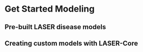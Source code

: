 # Get Started Modeling

<!-- This is the basis for USING laser. Any type of "quickstart" info, all the how-to, what to do, etc goes in this section. This landing page should provide a layout of the relevant topics, and let users know that there are prebuilt disease models (including generic) as well as bespoke modeling options using core. -->


## Pre-built LASER disease models

<!-- Link away to docsets for Generic, Measles, Cholera? (others as they're built)

Will want the disease-specific docsets to contain:

- installation/setup/requirements
- new features/modules (eg what's added from core)
- creating sims
- running sims
- calibration
- tutorials & examples
- parameters & api docs
-->


## Creating custom models with LASER-Core

